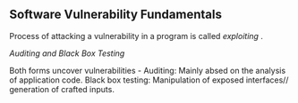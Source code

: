Software Vulnerability Fundamentals
-----------------------------------

Process of attacking a vulnerability in a program is called _exploiting_ .

_Auditing and Black Box Testing_

Both forms uncover vulnerabilities - 
Auditing: Mainly absed on the analysis of application code.
Black box testing: Manipulation of exposed interfaces// generation of crafted inputs.


